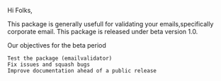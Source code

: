 Hi Folks,

This package is generally usefull for validating your emails,specifically corporate email.
This package is released under beta version 1.0.

Our objectives for the beta period

    Test the package (emailvalidator)
    Fix issues and squash bugs
    Improve documentation ahead of a public release
